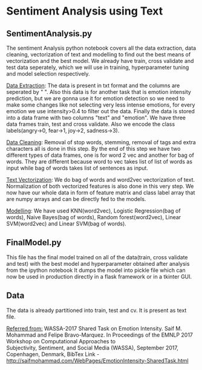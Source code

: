 # Sentiment Analysis using Text

## SentimentAnalysis.py
The sentiment Analysis python notebook covers all the data extraction, data cleaning, vectorization of text and modelling to find out the best means of vectorization and
the best model. We already have train, cross validate and test data seperately, which we will use in training, hyperparameter tuning and model selection respectively.

<ins>Data Extraction</ins>: 
The data is present in txt format and the columns are seperated by "  ". Also this data is for another task that is emotion intensity prediction, but we
are gonna use it for emotion detection so we need to make some changes like not selecting very less intense emotions, for every emotion we use intensity>0.4 to filter out 
the data. Finally the data is stored into a data frame with two columns "text" and "emotion". We have three data frames train, test and cross validate. Also we encode the class 
labels(angry->0, fear->1, joy->2, sadness->3).

<ins>Data Cleaning</ins>: 
Removal of stop words, stemming, removal of tags and extra characters all is done in this step. By the end of this step we have two different types of data frames, 
one is for word 2 vec and another for bag of words. They are different because word to vec takes list of list of words as input while bag of words takes list of sentences as 
input.

<ins>Text Vectorization</ins>: 
We do bag of words and word2vec vectorization of text. Normalization of both vectorized features is also done in this very step. We now have our whole data
in form of feature matrix and class label array that are numpy arrays and can be directly fed to the models.

<ins>Modelling</ins>: 
We have used KNN(word2vec), Logistic Regression(bag of words), Naive Bayes(bag of words), Random forest(word2vec), Linear SVM(word2vec) and Linear SVM(bag of words). 

## FinalModel.py
This file has the final model trained on all of the data(train, cross validate and test) with the best model and hyperparameter obtained after analysis from the ipython notebook
It dumps the model into pickle file which can now be used in production directly in a flask framework or in a tkinter GUI.

## Data 
The data is already partitioned into train, test and cv. It is present as text file.

<ins>Referred from:</ins>
WASSA-2017 Shared Task on Emotion Intensity. Saif M. Mohammad and Felipe Bravo-Marquez. In Proceedings of the EMNLP 2017 Workshop on Computational Approaches to          
Subjectivity, Sentiment, and Social Media (WASSA), September 2017, Copenhagen, Denmark, BibTex
Link - http://saifmohammad.com/WebPages/EmotionIntensity-SharedTask.html
